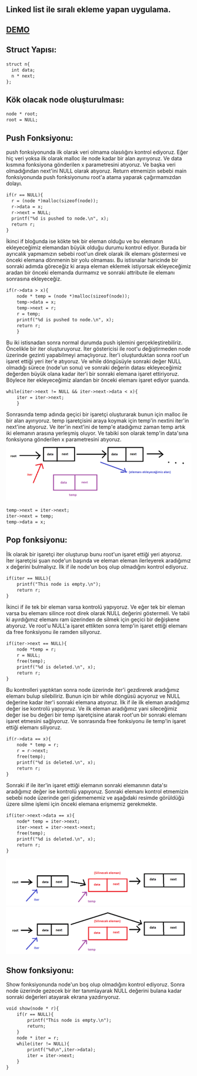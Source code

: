 ## Linked list ile sıralı ekleme yapan uygulama.
## [DEMO](https://linked-list.akseyh.repl.run/)

## Struct Yapısı:
```
struct n{
  int data;
  n * next;
};
 ```

## Kök olacak node oluşturulması:
```
node * root;
root = NULL;
```
## Push Fonksiyonu:
push fonksiyonunda ilk olarak veri olmama olasılığını kontrol ediyoruz.
Eğer hiç veri yoksa ilk olarak malloc ile node kadar bir alan ayırıyoruz.
Ve data kısmına fonksiyona gönderilen x parametresini atıyoruz.
Ve başka veri olmadığından next'ini NULL olarak atıyoruz.
Return etmemizin sebebi main fonksiyonunda push fonksiyonunu root'a atama yaparak çağırmamızdan dolayı.
```
if(r == NULL){
  r = (node *)malloc(sizeof(node));
  r->data = x;
  r->next = NULL;
  printf("%d is pushed to node.\n", x);
  return r;
}
```

İkinci if bloğunda ise kökte tek bir eleman olduğu ve bu elemanın ekleyeceğimiz elemandan büyük olduğu durumu kontrol ediyor.
Burada bir ayrıcalık yapmamızın sebebi root'un direk olarak ilk elemanı göstermesi ve önceki elemana dönmenin bir yolu olmaması.
Bu istisnalar haricinde bir sonraki adımda göreceğiz ki araya eleman eklemek istiyorsak ekleyeceğimiz aradan bir önceki elemanda durmamız ve sonraki attribute ile elemanı sonrasına ekleyeceğiz.
```
if(r->data > x){
	node * temp = (node *)malloc(sizeof(node));
	temp->data = x;
	temp->next = r;	
	r = temp;
	printf("%d is pushed to node.\n", x);
	return r;
	}
```

Bu iki istisnadan sonra normal  durumda push işlemini gerçekleştirebiliriz.
Öncelikle bir iter oluşturuyoruz. İter göstericisi ile root'u değiştirmeden node üzerinde gezinti yapabilmeyi amaçlıyoruz.
İter'i oluşturduktan sonra root'un işaret ettiği yeri iter'e atıyoruz.
Ve while döngüsüyle sonraki değer NULL olmadığı sürece (node'un sonu) ve sonraki değerin datası ekleyeceğimiz değerden büyük olana kadar
iter'i bir sonraki elemana işaret ettiriyoruz.
Böylece iter ekleyeceğimiz alandan bir önceki elemanı işaret ediyor şuanda.
```
while(iter->next != NULL && iter->next->data < x){
	iter = iter->next;
	}
```

Sonrasında temp adında geçici bir işaretçi oluşturarak bunun için malloc ile bir alan ayırıyoruz.
temp işaretçisini araya koymak için temp'in nextini iter'in next'ine atıyoruz.
Ve iter'in next'ini de temp'e atadığımız zaman temp artık iki elemanın arasına yerleşmiş oluyor.
Ve tabiki son olarak temp'in data'sına fonksiyona gönderilen x parametresini atıyoruz.
![Screenshot](img/nodeornek.png)
```
temp->next = iter->next;
iter->next = temp;
temp->data = x;
```

## Pop fonksiyonu:
İlk olarak bir işaretçi iter oluşturup bunu root'un işaret ettiği yeri atıyoruz.
İter işaretçisi şuan node'un başında ve eleman eleman ilerleyerek aradığımız x değerini bulmalıyız.
İlk if ile node'un boş olup olmadığını kontrol ediyoruz. 
```
if(iter == NULL){
	printf("This node is empty.\n");
	return r;
}
```

İkinci if ile tek bir eleman varsa kontrolü yapıyoruz.
Ve eğer tek bir eleman varsa bu elemanı silince root direk olarak NULL değerini göstermeli.
Ve tabii ki ayırdığımız elemanı ram üzerinden de silmek için geçici bir değişkene atıyoruz.
Ve root'u NULL'a işaret ettikten sonra temp'in işaret ettiği elemanı da free fonksiyonu ile ramden siliyoruz.
```
if(iter->next == NULL){
	node *temp = r;
	r = NULL;
	free(temp);
	printf("%d is deleted.\n", x);
	return r;
}
```

Bu kontrolleri yaptıktan sonra node üzerinde iter'i gezdirerek aradığımız elemanı bulup silebiliriz.
Bunun için bir while döngüsü açıyoruz ve NULL değerine kadar iter'i sonraki elemana atıyoruz.
İlk if ile ilk eleman aradığımız değer ise kontrolü yapıyoruz.
Ve ilk eleman aradığımız yani sileceğimiz değer ise bu değeri bir temp işaretçisine atarak root'un bir sonraki elemanı işaret etmesini sağlıyoruz.
Ve sonrasında free fonksiyonu ile temp'in işaret ettiği elemanı siliyoruz.
```
if(r->data == x){
	node * temp = r;
	r = r->next;
	free(temp);
	printf("%d is deleted.\n", x);
	return r;
}
```

Sonraki if ile iter'in işaret ettiği elemanın sonraki elemanının data'sı aradığımız değer ise kontrolü yapıyoruz.
Sonraki elemanı kontrol etmemizin sebebi node üzerinde geri gidemememiz ve aşağıdaki resimde görüldüğü üzere silme işlemi için önceki elemana erişmemiz gerekmekte.
```
if(iter->next->data == x){
	node* temp = iter->next;
	iter->next = iter->next->next;
	free(temp);
	printf("%d is deleted.\n", x);
	return r;
} 
```
![Screenshot](img/popornek1.png)
![Screenshot](img/popornek2.png)

## Show fonksiyonu:
Show fonksiyonunda node'un boş olup olmadığını kontrol ediyoruz.
Sonra node üzerinde gezecek bir iter tanımlayarak NULL değerini bulana kadar sonraki değerleri atayarak ekrana yazdırıyoruz.
```
void show(node * r){
	if(r == NULL){
		printf("This node is empty.\n");
		return;
	}
	node * iter = r;
	while(iter != NULL){
		printf("%d\n",iter->data);
		iter = iter->next;
	}
}
```



